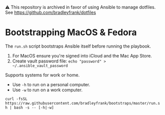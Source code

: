 ⚠ This repository is archived in favor of using Ansible to manage dotfiles. See https://github.com/bradleyfrank/dotfiles

# Bootstrapping MacOS & Fedora

The `run.sh` script bootstraps Ansible itself before running the playbook.

1. For MacOS ensure you're signed into iCloud and the Mac App Store.
2. Create vault password file: `echo "password" > ~/.ansible_vault_password`

Supports systems for work or home.

* Use `-h` to run on a personal computer.
* Use `-w` to run on a work computer.

`curl -fsSL https://raw.githubusercontent.com/bradleyfrank/bootstraps/master/run.sh | bash -s -- [-h|-w]`
